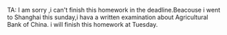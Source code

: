 TA:
I am sorry ,i can't finish this homework in the deadline.Beacouse i went to Shanghai this sunday,i hava a written examination about Agricultural Bank of China. i will finish this homework at Tuesday.